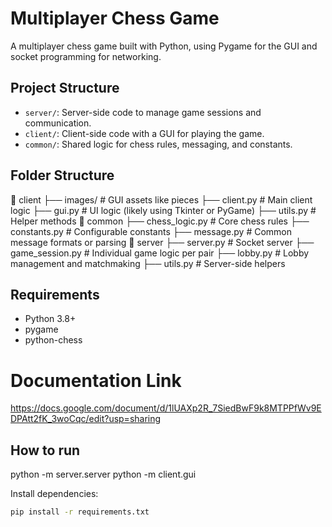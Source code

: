 # Multiplayer Chess Game

A multiplayer chess game built with Python, using Pygame for the GUI and socket programming for networking.

## Project Structure
- `server/`: Server-side code to manage game sessions and communication.
- `client/`: Client-side code with a GUI for playing the game.
- `common/`: Shared logic for chess rules, messaging, and constants.

## Folder Structure
📁 client
    ├── images/               # GUI assets like pieces
    ├── client.py             # Main client logic
    ├── gui.py                # UI logic (likely using Tkinter or PyGame)
    ├── utils.py              # Helper methods
📁 common
    ├── chess_logic.py        # Core chess rules
    ├── constants.py          # Configurable constants
    ├── message.py            # Common message formats or parsing
📁 server
    ├── server.py             # Socket server
    ├── game_session.py       # Individual game logic per pair
    ├── lobby.py              # Lobby management and matchmaking
    ├── utils.py              # Server-side helpers


## Requirements
- Python 3.8+
- pygame
- python-chess


# Documentation Link
https://docs.google.com/document/d/1lUAXp2R_7SiedBwF9k8MTPPfWv9EDPAtt2fK_3woCqc/edit?usp=sharing


## How to run
python -m server.server
python -m client.gui

Install dependencies:
```bash
pip install -r requirements.txt